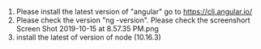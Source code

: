 1. Please install the latest version of "angular"  go to https://cli.angular.io/
2. Please check the version "ng -version". Please check the screenshort Screen Shot 2019-10-15 at 8.57.35 PM.png
3. install the latest of version of node (10.16.3)
 

